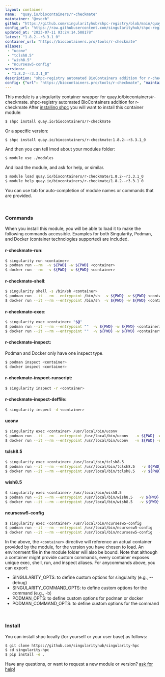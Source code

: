 ```yaml
---
layout: container
name:  "quay.io/biocontainers/r-checkmate"
maintainer: "@vsoch"
github: "https://github.com/singularityhub/shpc-registry/blob/main/quay.io/biocontainers/r-checkmate/container.yaml"
config_url: "https://raw.githubusercontent.com/singularityhub/shpc-registry/main/quay.io/biocontainers/r-checkmate/container.yaml"
updated_at: "2023-07-11 03:24:14.508178"
latest: "1.8.2--r3.3.1_0"
container_url: "https://biocontainers.pro/tools/r-checkmate"
aliases:
 - "uconv"
 - "tclsh8.5"
 - "wish8.5"
 - "ncursesw5-config"
versions:
 - "1.8.2--r3.3.1_0"
description: "shpc-registry automated BioContainers addition for r-checkmate"
config: {"url": "https://biocontainers.pro/tools/r-checkmate", "maintainer": "@vsoch", "description": "shpc-registry automated BioContainers addition for r-checkmate", "latest": {"1.8.2--r3.3.1_0": "sha256:39de3c25915c570841c285c5073509b6d43ad74619ea326b81833edf798524f3"}, "tags": {"1.8.2--r3.3.1_0": "sha256:39de3c25915c570841c285c5073509b6d43ad74619ea326b81833edf798524f3"}, "docker": "quay.io/biocontainers/r-checkmate", "aliases": {"uconv": "/usr/local/bin/uconv", "tclsh8.5": "/usr/local/bin/tclsh8.5", "wish8.5": "/usr/local/bin/wish8.5", "ncursesw5-config": "/usr/local/bin/ncursesw5-config"}}
---
```


This module is a singularity container wrapper for quay.io/biocontainers/r-checkmate.
shpc-registry automated BioContainers addition for r-checkmate
After [installing shpc](#install) you will want to install this container module:


```bash
$ shpc install quay.io/biocontainers/r-checkmate
```

Or a specific version:

```bash
$ shpc install quay.io/biocontainers/r-checkmate:1.8.2--r3.3.1_0
```

And then you can tell lmod about your modules folder:

```bash
$ module use ./modules
```

And load the module, and ask for help, or similar.

```bash
$ module load quay.io/biocontainers/r-checkmate/1.8.2--r3.3.1_0
$ module help quay.io/biocontainers/r-checkmate/1.8.2--r3.3.1_0
```

You can use tab for auto-completion of module names or commands that are provided.

<br>

### Commands

When you install this module, you will be able to load it to make the following commands accessible.
Examples for both Singularity, Podman, and Docker (container technologies supported) are included.

#### r-checkmate-run:

```bash
$ singularity run <container>
$ podman run --rm  -v ${PWD} -w ${PWD} <container>
$ docker run --rm  -v ${PWD} -w ${PWD} <container>
```

#### r-checkmate-shell:

```bash
$ singularity shell -s /bin/sh <container>
$ podman run --it --rm --entrypoint /bin/sh  -v ${PWD} -w ${PWD} <container>
$ docker run --it --rm --entrypoint /bin/sh  -v ${PWD} -w ${PWD} <container>
```

#### r-checkmate-exec:

```bash
$ singularity exec <container> "$@"
$ podman run --it --rm --entrypoint ""  -v ${PWD} -w ${PWD} <container> "$@"
$ docker run --it --rm --entrypoint ""  -v ${PWD} -w ${PWD} <container> "$@"
```

#### r-checkmate-inspect:

Podman and Docker only have one inspect type.

```bash
$ podman inspect <container>
$ docker inspect <container>
```

#### r-checkmate-inspect-runscript:

```bash
$ singularity inspect -r <container>
```

#### r-checkmate-inspect-deffile:

```bash
$ singularity inspect -d <container>
```


#### uconv

```bash
$ singularity exec <container> /usr/local/bin/uconv
$ podman run --it --rm --entrypoint /usr/local/bin/uconv   -v ${PWD} -w ${PWD} <container> -c " $@"
$ docker run --it --rm --entrypoint /usr/local/bin/uconv   -v ${PWD} -w ${PWD} <container> -c " $@"
```


#### tclsh8.5

```bash
$ singularity exec <container> /usr/local/bin/tclsh8.5
$ podman run --it --rm --entrypoint /usr/local/bin/tclsh8.5   -v ${PWD} -w ${PWD} <container> -c " $@"
$ docker run --it --rm --entrypoint /usr/local/bin/tclsh8.5   -v ${PWD} -w ${PWD} <container> -c " $@"
```


#### wish8.5

```bash
$ singularity exec <container> /usr/local/bin/wish8.5
$ podman run --it --rm --entrypoint /usr/local/bin/wish8.5   -v ${PWD} -w ${PWD} <container> -c " $@"
$ docker run --it --rm --entrypoint /usr/local/bin/wish8.5   -v ${PWD} -w ${PWD} <container> -c " $@"
```


#### ncursesw5-config

```bash
$ singularity exec <container> /usr/local/bin/ncursesw5-config
$ podman run --it --rm --entrypoint /usr/local/bin/ncursesw5-config   -v ${PWD} -w ${PWD} <container> -c " $@"
$ docker run --it --rm --entrypoint /usr/local/bin/ncursesw5-config   -v ${PWD} -w ${PWD} <container> -c " $@"
```



In the above, the `<container>` directive will reference an actual container provided
by the module, for the version you have chosen to load. An environment file in the
module folder will also be bound. Note that although a container
might provide custom commands, every container exposes unique exec, shell, run, and
inspect aliases. For anycommands above, you can export:

 - SINGULARITY_OPTS: to define custom options for singularity (e.g., --debug)
 - SINGULARITY_COMMAND_OPTS: to define custom options for the command (e.g., -b)
 - PODMAN_OPTS: to define custom options for podman or docker
 - PODMAN_COMMAND_OPTS: to define custom options for the command

<br>

### Install

You can install shpc locally (for yourself or your user base) as follows:

```bash
$ git clone https://github.com/singularityhub/singularity-hpc
$ cd singularity-hpc
$ pip install -e .
```

Have any questions, or want to request a new module or version? [ask for help!](https://github.com/singularityhub/singularity-hpc/issues)
